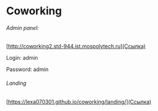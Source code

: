 # Coworking

###### Admin panel:

[http://coworking2.std-944.ist.mospolytech.ru](Ссылка)

Login: admin

Password: admin

###### Landing

[https://lexa070301.github.io/coworking/landing/](Ссылка)
